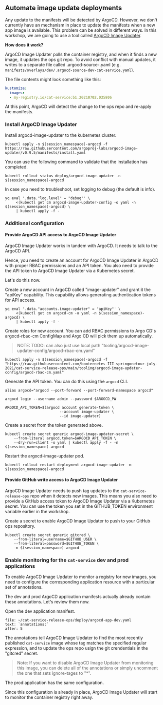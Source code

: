 ## Automate image update deployments

Any update to the manifests will be detected by ArgoCD.
However, we don't currently have an mechanism in place to update the manifests when a new app image is available.
This problem can be solved in different ways.
In this workshop, we are going to use a tool called [ArgoCD Image Updater](https://argocd-image-updater.readthedocs.io/en/stable).

**How does it work?**

ArgoCD Image Updater polls the container registry, and when it finds a new image, it updates the ops git repo.
To avoid conflict with manual updates, it writes to a separate file called .argocd-source-<app-name>.yaml (e.g. `manifests/overlays/dev/.argocd-source-dev-cat-service.yaml`).

The file contents might look something like this:
```yaml
kustomize:
  images:
  - my-registry.io/cat-service:b1.20210702.035806
```

At this point, ArgoCD will detect the change to the ops repo and re-apply the manifests.

### Install ArgoCD Image Updater

Install argocd-image-updater to the kubernetes cluster.
```execute-1
kubectl apply -n $(session_namespace)-argocd -f https://raw.githubusercontent.com/argoproj-labs/argocd-image-updater/v0.9.5/manifests/install.yaml
```

You can use the following command to validate that the installation has completed.
```execute-1
kubectl rollout status deploy/argocd-image-updater -n $(session_namespace)-argocd
```

In case you need to troubleshoot, set logging to debug (the default is info).
```execute-1
yq eval '.data."log.level" = "debug"' \
     <(kubectl get cm argocd-image-updater-config -o yaml -n $(session_namespace)-argocd) \
     | kubectl apply -f -
```

### Additional configuration

#### Provide ArgoCD API access to ArgoCD Image Updater

ArgoCD Image Updater works in tandem with ArgoCD.
It needs to talk to the ArgoCD API.

Hence, you need to create an account for ArgoCD Image Updater in ArgoCD with proper RBAC permissions and an API token.
You also need to provide the API token to ArgoCD Image Updater via a Kubernetes secret.

Let's do this now.

Create a new account in ArgoCD called "image-updater" and grant it the "apiKey" capability.
This capability allows generating authentication tokens for API access.
```execute-1
yq eval '.data."accounts.image-updater" = "apiKey"' \
     <(kubectl get cm argocd-cm -o yaml -n $(session_namespace)-argocd) \
     | kubectl apply -f -
```

Create roles for new account.
You can add RBAC permissions to Argo CD's argocd-rbac-cm ConfigMap and Argo CD will pick them up automatically.
> NOTE: TODO: can also just use local path "tooling/argocd-image-updater-config/argocd-rbac-cm.yaml"
```execute-1
kubectl apply -n $(session_namespace)-argocd -f "https://raw.githubusercontent.com/booternetes-III-springonetour-july-2021/cat-service-release-ops/main/tooling/argocd-image-updater-config/argocd-rbac-cm.yaml"
```

Generate the API token.
You can do this using the `argocd` CLI.
```execute-1
alias argocd="argocd --port-forward --port-forward-namespace argocd"

argocd login --username admin --password $ARGOCD_PW

ARGOCD_API_TOKEN=$(argocd account generate-token \
                         --account image-updater \
                         --id image-updater)
```

Create a secret from the token generated above.
```execute-1
kubectl create secret generic argocd-image-updater-secret \
    --from-literal argocd.token=$ARGOCD_API_TOKEN \
    --dry-run=client -o yaml | kubectl apply -f - -n $(session_namespace)-argocd
```

Restart the argocd-image-updater pod.
```execute-1
kubectl rollout restart deployment argocd-image-updater -n $(session_namespace)-argocd
```

#### Provide GitHub write access to ArgoCD Image Updater

ArgoCD Image Updater needs to push tag updates to the `cat-service-release-ops` repo when it detects new images.
This means you also need to provide a GitHub access token to ArgoCD Image Updater via a Kubernetes secret.
You can use the token you set in the GITHUB_TOKEN environment variable earlier in the workshop.

Create a secret to enable ArgoCD Image Updater to push to your GitHub ops repository.
```execute-1
kubectl create secret generic gitcred \
    --from-literal=username=$GITHUB_USER \
    --from-literal=password=$GITHUB_TOKEN \
    -n $(session_namespace)-argocd
```

### Enable monitoring for the `cat-service` dev and prod applications

To enable ArgoCD Image Updater to monitor a registry for new images, you need to configure the corresponding application resource with a particular set of annotations.

The dev and prod ArgoCD application manifests actually already contain these annotations. Let's review them now.

Open the dev application manifest.
```editor:select-matching-text
file: ~/cat-service-release-ops/deploy/argocd-app-dev.yaml
text: `annotations:`
after: 5
```

The annotations tell ArgoCD Image Updater to find the most recently published `cat-service` image whose tag matches the specified regular expression, and to update the ops repo usign the git crendentials in the "gitcred" secret.

> Note: If you want to disable ArgoCD Image Updater from monitoring this image, you can delete all of the annotations or simply uncomment the one that sets ignore-tages to "*".

The prod application has the same configuration.

Since this configuration is already in place, ArgoCD Image Updater will start to monitor the container registry right away.
